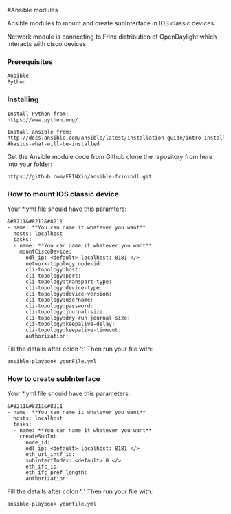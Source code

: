 #Ansible modules

Ansible modules to mount and create subInterface in IOS classic devices.

Network module is connecting to Frinx distribution of OpenDaylight which interacts with cisco devices

### Prerequisites


```
Ansible
Python
```

### Installing
```
Install Python from:
https://www.python.org/

Install ansible from:
http://docs.ansible.com/ansible/latest/installation_guide/intro_installation.html?#basics-what-will-be-installed
```
Get the Ansible module code from Github
clone the repository from here into your folder:
```
https://github.com/FRINXio/ansible-frinxodl.git
```


### How to mount IOS classic device
Your *.yml file should have this paramters:
```
&#8211&#8211&#8211
- name: **You can name it whatever you want**
  hosts: localhost
  tasks:
  - name: **You can name it whatever you want**
    mountCiscoDevice:
      odl_ip: <default> localhost: 8181 </>
      network-topology:node-id:
      cli-topology:host:
      cli-topology:port:
      cli-topology:transport-type:
      cli-topology:device-type:
      cli-topology:device-version:
      cli-topology:username:
      cli-topology:password:
      cli-topology:journal-size:
      cli-topology:dry-run-journal-size:
      cli-topology:keepalive-delay:
      cli-topology:keepalive-timeout:
      authorization:
```

Fill the details after colon ':'
Then run your file with:
```
ansible-playbook yourFile.yml
```

### How to create subInterface

Your *.yml file should have this parameters:

```
&#8211&#8211&#8211
- name: **You can name it whatever you want**
  hosts: localhost
  tasks:
  - name: **You can name it whatever you want**
    createSubInt:
      node_id:
      odl_ip: <default> localhost: 8181 </>
      eth_url_intf_id:
      subinterfIndex: <default> 0 </>
      eth_ifc_ip:
      eth_ifc_pref_length:
      authorization:
```
Fill the details after colon ':'
Then run your file with:
```
ansible-playbook yourfile.yml
```